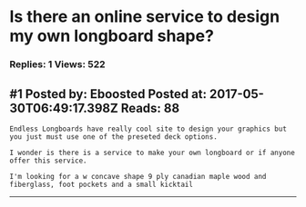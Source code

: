 # Is there an online service to design my own longboard shape?

### Replies: 1 Views: 522

## \#1 Posted by: Eboosted Posted at: 2017-05-30T06:49:17.398Z Reads: 88

```
Endless Longboards have really cool site to design your graphics but you just must use one of the preseted deck options.

I wonder is there is a service to make your own longboard or if anyone offer this service.

I'm looking for a w concave shape 9 ply canadian maple wood and fiberglass, foot pockets and a small kicktail
```

---
